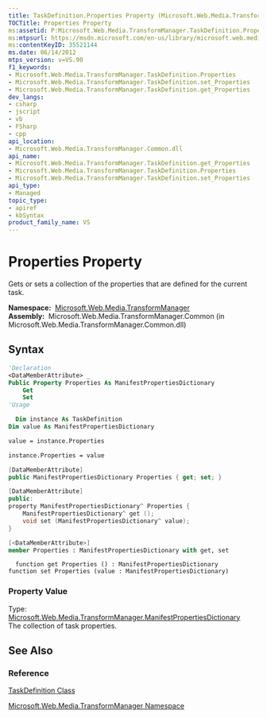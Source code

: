 ```yaml
---
title: TaskDefinition.Properties Property (Microsoft.Web.Media.TransformManager)
TOCTitle: Properties Property
ms:assetid: P:Microsoft.Web.Media.TransformManager.TaskDefinition.Properties
ms:mtpsurl: https://msdn.microsoft.com/en-us/library/microsoft.web.media.transformmanager.taskdefinition.properties(v=VS.90)
ms:contentKeyID: 35521144
ms.date: 06/14/2012
mtps_version: v=VS.90
f1_keywords:
- Microsoft.Web.Media.TransformManager.TaskDefinition.Properties
- Microsoft.Web.Media.TransformManager.TaskDefinition.set_Properties
- Microsoft.Web.Media.TransformManager.TaskDefinition.get_Properties
dev_langs:
- csharp
- jscript
- vb
- FSharp
- cpp
api_location:
- Microsoft.Web.Media.TransformManager.Common.dll
api_name:
- Microsoft.Web.Media.TransformManager.TaskDefinition.get_Properties
- Microsoft.Web.Media.TransformManager.TaskDefinition.Properties
- Microsoft.Web.Media.TransformManager.TaskDefinition.set_Properties
api_type:
- Managed
topic_type:
- apiref
- kbSyntax
product_family_name: VS
---
```


# Properties Property

Gets or sets a collection of the properties that are defined for the current task.

**Namespace:**  [Microsoft.Web.Media.TransformManager](microsoft-web-media-transformmanager-namespace.md)  
**Assembly:**  Microsoft.Web.Media.TransformManager.Common (in Microsoft.Web.Media.TransformManager.Common.dll)

## Syntax

```vb
'Declaration
<DataMemberAttribute> _
Public Property Properties As ManifestPropertiesDictionary
    Get
    Set
'Usage

  Dim instance As TaskDefinition
Dim value As ManifestPropertiesDictionary

value = instance.Properties

instance.Properties = value
```

```csharp
[DataMemberAttribute]
public ManifestPropertiesDictionary Properties { get; set; }
```

```cpp
[DataMemberAttribute]
public:
property ManifestPropertiesDictionary^ Properties {
    ManifestPropertiesDictionary^ get ();
    void set (ManifestPropertiesDictionary^ value);
}
```

``` fsharp
[<DataMemberAttribute>]
member Properties : ManifestPropertiesDictionary with get, set
```

```jscript
  function get Properties () : ManifestPropertiesDictionary
function set Properties (value : ManifestPropertiesDictionary)
```

### Property Value

Type: [Microsoft.Web.Media.TransformManager.ManifestPropertiesDictionary](manifestpropertiesdictionary-class-microsoft-web-media-transformmanager.md)  
The collection of task properties.  

## See Also

### Reference

[TaskDefinition Class](taskdefinition-class-microsoft-web-media-transformmanager.md)

[Microsoft.Web.Media.TransformManager Namespace](microsoft-web-media-transformmanager-namespace.md)

